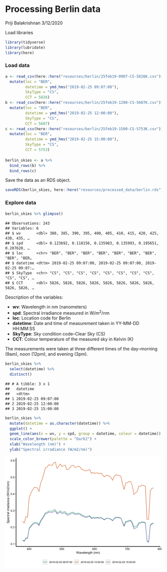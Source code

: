 Processing Berlin data
================
Priji Balakrishnan
3/12/2020

Load libraries

``` r
library(tidyverse)
library(lubridate)
library(here)
```

### Load data

``` r
a <- read_csv(here::here("resources/berlin/25feb19-0907-CS-5826K.csv")) %>%
  mutate(loc = "BER",
         datetime = ymd_hms("2019-02-25 09:07:00"),
         SkyType = "CS",
         CCT = 5826)
b <- read_csv(here::here("resources/berlin/25feb19-1200-CS-5607K.csv")) %>%
  mutate(loc = "BER",
         datetime = ymd_hms("2019-02-25 12:00:00"),
         SkyType = "CS",
         CCT = 5607)
c <- read_csv(here::here("resources/berlin/25feb19-1500-CS-5753K.csv")) %>%
  mutate(loc = "BER",
         datetime = ymd_hms("2019-02-25 15:00:00"),
         SkyType = "CS",
         CCT = 5753)

berlin_skies <- a %>%
  bind_rows(b) %>%
  bind_rows(c)
```

Save the data as an RDS object.

``` r
saveRDS(berlin_skies, here::here("resources/processed_data/berlin.rds"))
```

### Explore data

``` r
berlin_skies %>% glimpse()
```

    ## Observations: 243
    ## Variables: 6
    ## $ wv       <dbl> 380, 385, 390, 395, 400, 405, 410, 415, 420, 425, 430, 435, …
    ## $ spd      <dbl> 0.123692, 0.118156, 0.135983, 0.135993, 0.195651, 0.207620, …
    ## $ loc      <chr> "BER", "BER", "BER", "BER", "BER", "BER", "BER", "BER", "BER…
    ## $ datetime <dttm> 2019-02-25 09:07:00, 2019-02-25 09:07:00, 2019-02-25 09:07:…
    ## $ SkyType  <chr> "CS", "CS", "CS", "CS", "CS", "CS", "CS", "CS", "CS", "CS", …
    ## $ CCT      <dbl> 5826, 5826, 5826, 5826, 5826, 5826, 5826, 5826, 5826, 5826, …

Description of the variables:

  - **wv**: Wavelength in nm (nanometers)
  - **spd**: Spectral irradiance measured in W/m<sup>2</sup>/nm
  - **loc**: Location code for Berlin
  - **datetime**: Date and time of measurement taken in YY-MM-DD
    HH:MM:SS
  - **SkyType**: Sky condition code–Clear Sky (CS)
  - **CCT**: Colour temperature of the measured sky in Kelvin (K)

The measurements were taken at three different times of the day–morning
(9am), noon (12pm), and evening (3pm).

``` r
berlin_skies %>% 
  select(datetime) %>%
  distinct()
```

    ## # A tibble: 3 x 1
    ##   datetime           
    ##   <dttm>             
    ## 1 2019-02-25 09:07:00
    ## 2 2019-02-25 12:00:00
    ## 3 2019-02-25 15:00:00

``` r
berlin_skies %>%
  mutate(datetime = as.character(datetime)) %>%
  ggplot() +
  geom_line(aes(x = wv, y = spd, group = datetime, colour = datetime)) +
  scale_color_brewer(palette = "Dark2") +
  xlab("Wavelength (nm)") +
  ylab("Spectral irradiance (W/m2/nm)")
```

![](processing-berlin-data_files/figure-gfm/unnamed-chunk-7-1.png)<!-- -->
